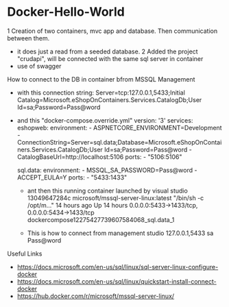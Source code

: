 # Docker-Hello-World

1 Creation of two containers, mvc app and database. Then communication between them.
  - it does just a read from a seeded database.
2 Added the project "crudapi", will be connected with the same sql server in container
  - use of swagger


How to connect to the DB in container bfrom MSSQL Management
  - with this connection string:
    Server=tcp:127.0.0.1,5433;Initial Catalog=Microsoft.eShopOnContainers.Services.CatalogDb;User Id=sa;Password=Pass@word

  - and this "docker-compose.override.yml"
    version: '3'
	services:
	  eshopweb:
	    environment:
	      - ASPNETCORE_ENVIRONMENT=Development
	      - ConnectionString=Server=sql.data;Database=Microsoft.eShopOnContainers.Services.CatalogDb;User Id=sa;Password=Pass@word
	      - CatalogBaseUrl=http://localhost:5106
	    ports:
	      - "5106:5106"

	  sql.data:
	    environment:
	      - MSSQL_SA_PASSWORD=Pass@word
	      - ACCEPT_EULA=Y
	    ports:
	      - "5433:1433"

    - ant then this running container launched by visual studio
    13049647284c        microsoft/mssql-server-linux:latest   "/bin/sh -c /opt/m..."   14 hours ago        Up 14 hours         0.0.0.0:5433->1433/tcp, 0.0.0.0:5434->1433/tcp   dockercompose12275427739607584068_sql.data_1	 

    - This is how to connect from management studio
    127.0.0.1,5433
    sa
    Pass@word 

Useful Links
  - https://docs.microsoft.com/en-us/sql/linux/sql-server-linux-configure-docker
  - https://docs.microsoft.com/en-us/sql/linux/quickstart-install-connect-docker
  - https://hub.docker.com/r/microsoft/mssql-server-linux/